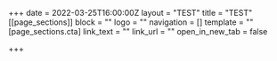 +++
date = 2022-03-25T16:00:00Z
layout = "TEST"
title = "TEST"
[[page_sections]]
block = ""
logo = ""
navigation = []
template = ""
[page_sections.cta]
link_text = ""
link_url = ""
open_in_new_tab = false

+++
